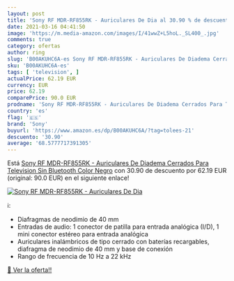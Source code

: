```yaml
---
layout: post
title: 'Sony RF MDR-RF855RK - Auriculares De Dia al 30.90 % de descuento'
date: 2021-03-16 04:41:50
image: 'https://m.media-amazon.com/images/I/41wwZ+L5hoL._SL400_.jpg'
comments: true
category: ofertas
author: ring
slug: 'B00AKUHC6A-es Sony RF MDR-RF855RK - Auriculares De Diadema Cerrados Para...'
sku: 'B00AKUHC6A-es'
tags: [ 'television', ]
actualPrice: 62.19 EUR
currency: EUR
price: 62.19
comparePrice: 90.0 EUR
prodname: 'Sony RF MDR-RF855RK - Auriculares De Diadema Cerrados Para Television Sin Bluetooth  Color Negro'
country: 'es'
flag: '🇪🇸'
brand: 'Sony'
buyurl: 'https://www.amazon.es/dp/B00AKUHC6A/?tag=tolees-21'
descuento: '30.90'
average: '68.5777717391305'
---
```


Está [Sony RF MDR-RF855RK - Auriculares De Diadema Cerrados Para Television Sin Bluetooth  Color Negro](https://www.amazon.es/dp/B00AKUHC6A/?tag=tolees-21) con 30.90 de descuento por 62.19 EUR (original: 90.0 EUR) en el siguiente enlace!

[![Sony RF MDR-RF855RK - Auriculares De Dia](https://m.media-amazon.com/images/I/41wwZ+L5hoL._SL400_.jpg)](https://www.amazon.es/dp/B00AKUHC6A/?tag=tolees-21)

ℹ️:

- Diafragmas de neodimio de 40 mm
- Entradas de audio: 1 conector de patilla para entrada analógica (I/D), 1 mini conector estéreo para entrada analógica
- Auriculares inalámbricos de tipo cerrado con baterías recargables, diafragma de neodimio de 40 mm y base de conexión
- Rango de frecuencia de 10 Hz a 22 kHz

[🛒 Ver la oferta!!](https://www.amazon.es/dp/B00AKUHC6A/?tag=tolees-21)
